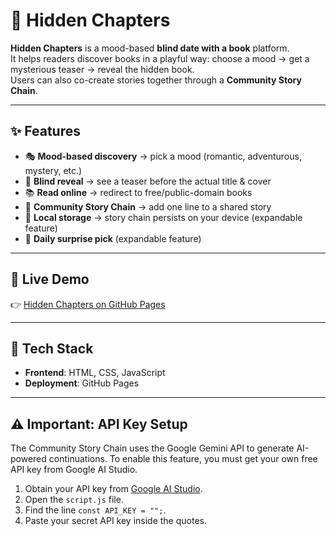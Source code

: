 # 📖 Hidden Chapters

**Hidden Chapters** is a mood-based **blind date with a book** platform.  
It helps readers discover books in a playful way: choose a mood → get a mysterious teaser → reveal the hidden book.  
Users can also co-create stories together through a **Community Story Chain**.

---

## ✨ Features
- 🎭 **Mood-based discovery** → pick a mood (romantic, adventurous, mystery, etc.)  
- 🎁 **Blind reveal** → see a teaser before the actual title & cover  
- 📚 **Read online** → redirect to free/public-domain books
- 📝 **Community Story Chain** → add one line to a shared story  
- 💾 **Local storage** → story chain persists on your device  (expandable feature) 
- 🔮 **Daily surprise pick** (expandable feature)  

---

## 🚀 Live Demo
👉 [Hidden Chapters on GitHub Pages](https://richaroy23.github.io/hidden-chapters/)  

---

## 📂 Tech Stack
- **Frontend**: HTML, CSS, JavaScript    
- **Deployment**: GitHub Pages  

---

## ⚠️ Important: API Key Setup

The Community Story Chain uses the Google Gemini API to generate AI-powered continuations. To enable this feature, you must get your own free API key from Google AI Studio.

1.  Obtain your API key from [Google AI Studio](https://aistudio.google.com/).
2.  Open the `script.js` file.
3.  Find the line `const API_KEY = "";`.
4.  Paste your secret API key inside the quotes.
